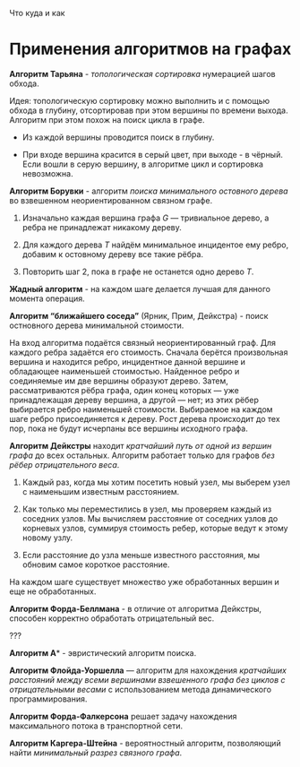 Что куда и как

# Применения алгоритмов на графах

**Алгоритм Тарьяна** - _топологическая сортировка_ нумерацией шагов обхода.

Идея: топологическую сортировку можно выполнить и с помощью обхода в глубину, отсортировав при этом вершины по времени выхода. Алгоритм при этом похож на поиск цикла в графе.

- Из каждой вершины проводится поиск в глубину.

- При входе вершина красится в серый цвет, при выходе - в чёрный. Если вошли в серую вершину, в алгоритме цикл и сортировка невозможна.

**Алгоритм Борувки** - алгоритм _поиска минимального остовного дерева_ во взвешенном неориентированном связном графе.

1. Изначально каждая вершина графа $G$ — тривиальное дерево, а ребра не принадлежат никакому дереву.

2. Для каждого дерева $T$ найдём минимальное инцидентое ему ребро, добавим к остовному дереву все такие рёбра.

3. Повторить шаг 2, пока в графе не останется одно дерево $T$.

**Жадный алгоритм** - на каждом шаге делается лучшая для данного момента операция.

**Алгоритм “ближайшего соседа”** (Ярник, Прим, Дейкстра) - поиск остновного дерева минимальной стоимости.

На вход алгоритма подаётся связный неориентированный граф. Для каждого ребра задаётся его стоимость.
Сначала берётся произвольная вершина и находится ребро, инцидентное данной вершине и обладающее наименьшей стоимостью. Найденное ребро и соединяемые им две вершины образуют дерево. Затем, рассматриваются рёбра графа, один конец которых — уже принадлежащая дереву вершина, а другой — нет; из этих рёбер выбирается ребро наименьшей стоимости. Выбираемое на каждом шаге ребро присоединяется к дереву. Рост дерева происходит до тех пор, пока не будут исчерпаны все вершины исходного графа.

**Алгоритм Дейкстры** находит _кратчайший путь от одной из вершин графа_ до всех остальных. Алгоритм работает только для графов _без рёбер отрицательного веса_.

1. Каждый раз, когда мы хотим посетить новый узел, мы выберем узел с наименьшим известным расстоянием.

2. Как только мы переместились в узел, мы проверяем каждый из соседних узлов. Мы вычисляем расстояние от соседних узлов до корневых узлов, суммируя стоимость ребер, которые ведут к этому новому узлу.

3. Если расстояние до узла меньше известного расстояния, мы обновим самое короткое расстояние.

На каждом шаге существует множество уже обработанных вершин и еще не обработанных.

**Алгоритм Форда-Беллмана** - в отличие от алгоритма Дейкстры, способен корректно обработать отрицательный вес.

???

**Алгоритм A*** - эвристический алгоритм поиска.

**Алгоритм Флойда-Уоршелла** — алгоритм для нахождения _кратчайших расстояний между всеми вершинами взвешенного графа без циклов с отрицательными весами_ с использованием метода динамического программирования.



**Алгоритм Форда-Фалкерсона** решает задачу нахождения максимального потока в транспортной сети.

**Алгоритм Каргера-Штейна** - вероятностный алгоритм, позволяющий найти *минимальный разрез связного графа*.
